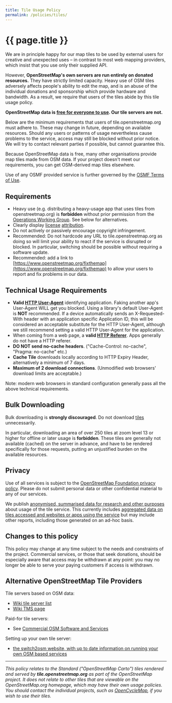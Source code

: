 ```yaml
---
title: Tile Usage Policy
permalink: /policies/tiles/
---
```


# {{ page.title }}

We are in principle happy for our map tiles to be used by external users for creative and unexpected uses – in contrast to most web mapping providers, which insist that you use only their supplied API.

However, **OpenStreetMap's own servers are run entirely on donated resources.** They have strictly limited capacity. Heavy use of OSM tiles adversely affects people's ability to edit the map, and is an abuse of the individual donations and sponsorship which provide hardware and bandwidth. As a result, we require that users of the tiles abide by this tile usage policy.

**OpenStreetMap data is [free for everyone to use](https://wiki.openstreetmap.org/wiki/OpenStreetMap_License). Our tile servers are not.**

Below are the minimum requirements that users of tile.openstreetmap.org must adhere to. These may change in future, depending on available resources. Should any users or patterns of usage nevertheless cause problems to the service, access may still be blocked without prior notice. We will try to contact relevant parties if possible, but cannot guarantee this.

Because OpenStreetMap data is free, many other organisations provide map tiles made from OSM data. If your project doesn't meet our requirements, you can get OSM-derived map tiles elsewhere.

Use of any OSMF provided service is further governed by the [OSMF Terms of Use](https://wiki.osmfoundation.org/wiki/Terms_of_Use).

## Requirements

* Heavy use (e.g. distributing a heavy-usage app that uses tiles from openstreetmap.org) is **forbidden** without prior permission from the [Operations Working Group](https://wiki.osmfoundation.org/wiki/Operations_Working_Group). See below for alternatives.
* Clearly display [license](https://wiki.openstreetmap.org/wiki/License) [attribution](https://wiki.osmfoundation.org/wiki/Licence/Attribution_Guidelines).
* Do not actively or passively encourage copyright infringement.
* Recommended: Do not hardcode any URL to tile.openstreetmap.org as doing so will limit your ability to react if the service is disrupted or blocked. In particular, switching should be possible without requiring a software update.
* Recommended: add a link to [https://www.openstreetmap.org/fixthemap](https://www.openstreetmap.org/fixthemap) to allow your users to report and fix problems in our data.

## Technical Usage Requirements

* **Valid [HTTP User-Agent](https://developer.mozilla.org/en-US/docs/Web/HTTP/Headers/User-Agent)** identifying application. Faking another app's User-Agent WILL get you blocked. Using a library's default User-Agent is **NOT** recommended. If a device automatically sends an X-Requested-With header with an application specific Application ID, this will be considered an acceptable substitute for the HTTP User-Agent, although we still recommend setting a valid HTTP User-Agent for the application.
* When coming from a web page, a **valid [HTTP Referer](https://developer.mozilla.org/en-US/docs/Web/HTTP/Headers/Referer)**. Apps generally do not have a HTTP referer.
* **DO NOT send no-cache headers**. ("Cache-Control: no-cache", "Pragma: no-cache" etc.)
* **Cache Tile** downloads locally according to HTTP Expiry Header, alternatively a minimum of 7 days.
* **Maximum of 2 download connections**. (Unmodified web browsers' download limits are acceptable.)

Note: modern web browsers in standard configuration generally pass all the above technical requirements.

## Bulk Downloading

Bulk downloading is **strongly discouraged**. Do not download [tiles](https://wiki.openstreetmap.org/wiki/Tiles) unnecessarily.

In particular, downloading an area of over 250 tiles at zoom level 13 or higher for offline or later usage is **forbidden**. These tiles are generally not available (cached) on the server in advance, and have to be rendered specifically for those requests, putting an unjustified burden on the available resources.

## Privacy

Use of all services is subject to the [OpenStreetMap Foundation privacy policy](http://wiki.osmfoundation.org/wiki/Privacy_Policy). Please do not submit personal data or other confidential material to any of our services.

We publish [anonymised, summarised data for research and other purposes](https://wiki.osmfoundation.org/wiki/Privacy_Policy#Data_we_receive_automatically) about usage of the tile service. This currently includes [aggregated data on tiles accessed and websites or apps using the service](https://planet.openstreetmap.org/tile_logs/) but may include other reports, including those generated on an ad-hoc basis.

## Changes to this policy

This policy may change at any time subject to the needs and constraints of the project. Commercial services, or those that seek donations, should be especially aware that access may be withdrawn at any point: you may no longer be able to serve your paying customers if access is withdrawn.

## Alternative OpenStreetMap Tile Providers

Tile servers based on OSM data:

* [Wiki tile server list](https://wiki.openstreetmap.org/wiki/Tile_servers)
* [Wiki TMS page](https://wiki.openstreetmap.org/wiki/TMS)

Paid-for tile servers:

* See [Commercial OSM Software and Services](https://wiki.openstreetmap.org/wiki/Commercial_OSM_Software_and_Services)

Setting up your own tile server:

* [the switch2osm website, with up to date information on running your own OSM based services](http://switch2osm.org/)

------

*This policy relates to the Standard ("OpenStreetMap Carto") tiles rendered and served by **tile.openstreetmap.org** as part of the OpenStreetMap project. It does not relate to other tiles that are viewable on the OpenStreetMap.org homepage, which may have their own usage policies. You should contact the individual projects, such as [OpenCycleMap](https://wiki.openstreetmap.org/wiki/OpenCycleMap), if you wish to use their tiles.*
